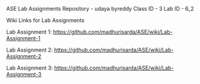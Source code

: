 ASE Lab Assignments Repository - udaya byreddy
Class ID - 3
Lab ID - 6_2

Wiki Links for Lab Assignments

Lab Assignment 1: https://github.com/madhurisarda/ASE/wiki/Lab-Assignment-1

Lab Assignment 2: https://github.com/madhurisarda/ASE/wiki/Lab-Assignment-2

Lab Assignment 3: https://github.com/madhurisarda/ASE/wiki/Lab-Assignment-3
